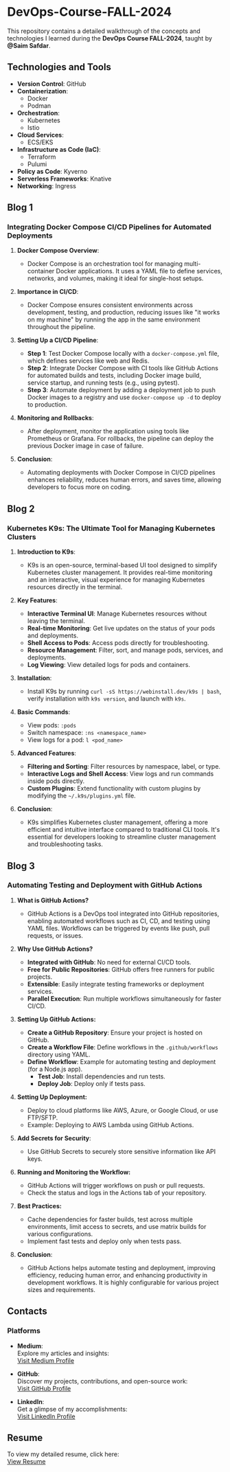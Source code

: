 # DevOps-Course-FALL-2024

This repository contains a detailed walkthrough of the concepts and technologies I learned during the **DevOps Course FALL-2024**, taught by **@Saim Safdar**.

## Technologies and Tools

- **Version Control**: GitHub
- **Containerization**: 
  - Docker
  - Podman
- **Orchestration**: 
  - Kubernetes
  - Istio
- **Cloud Services**: 
  - ECS/EKS
- **Infrastructure as Code (IaC)**: 
  - Terraform
  - Pulumi
- **Policy as Code**: Kyverno
- **Serverless Frameworks**: Knative
- **Networking**: Ingress

## Blog 1

### Integrating Docker Compose CI/CD Pipelines for Automated Deployments

1. **Docker Compose Overview**:
   - Docker Compose is an orchestration tool for managing multi-container Docker applications. It uses a YAML file to define services, networks, and volumes, making it ideal for single-host setups.

2. **Importance in CI/CD**:
   - Docker Compose ensures consistent environments across development, testing, and production, reducing issues like "it works on my machine" by running the app in the same environment throughout the pipeline.

3. **Setting Up a CI/CD Pipeline**:
   - **Step 1**: Test Docker Compose locally with a `docker-compose.yml` file, which defines services like web and Redis.
   - **Step 2**: Integrate Docker Compose with CI tools like GitHub Actions for automated builds and tests, including Docker image build, service startup, and running tests (e.g., using pytest).
   - **Step 3**: Automate deployment by adding a deployment job to push Docker images to a registry and use `docker-compose up -d` to deploy to production.

4. **Monitoring and Rollbacks**:
   - After deployment, monitor the application using tools like Prometheus or Grafana. For rollbacks, the pipeline can deploy the previous Docker image in case of failure.

5. **Conclusion**:
   - Automating deployments with Docker Compose in CI/CD pipelines enhances reliability, reduces human errors, and saves time, allowing developers to focus more on coding.

## Blog 2

### Kubernetes K9s: The Ultimate Tool for Managing Kubernetes Clusters

1. **Introduction to K9s**:
   - K9s is an open-source, terminal-based UI tool designed to simplify Kubernetes cluster management. It provides real-time monitoring and an interactive, visual experience for managing Kubernetes resources directly in the terminal.

2. **Key Features**:
   - **Interactive Terminal UI**: Manage Kubernetes resources without leaving the terminal.
   - **Real-time Monitoring**: Get live updates on the status of your pods and deployments.
   - **Shell Access to Pods**: Access pods directly for troubleshooting.
   - **Resource Management**: Filter, sort, and manage pods, services, and deployments.
   - **Log Viewing**: View detailed logs for pods and containers.

3. **Installation**:
   - Install K9s by running `curl -sS https://webinstall.dev/k9s | bash`, verify installation with `k9s version`, and launch with `k9s`.

4. **Basic Commands**:
   - View pods: `:pods`
   - Switch namespace: `:ns <namespace_name>`
   - View logs for a pod: `l <pod_name>`

5. **Advanced Features**:
   - **Filtering and Sorting**: Filter resources by namespace, label, or type.
   - **Interactive Logs and Shell Access**: View logs and run commands inside pods directly.
   - **Custom Plugins**: Extend functionality with custom plugins by modifying the `~/.k9s/plugins.yml` file.

6. **Conclusion**:
   - K9s simplifies Kubernetes cluster management, offering a more efficient and intuitive interface compared to traditional CLI tools. It's essential for developers looking to streamline cluster management and troubleshooting tasks.

## Blog 3

### Automating Testing and Deployment with GitHub Actions

1. **What is GitHub Actions?**
   - GitHub Actions is a DevOps tool integrated into GitHub repositories, enabling automated workflows such as CI, CD, and testing using YAML files. Workflows can be triggered by events like push, pull requests, or issues.

2. **Why Use GitHub Actions?**
   - **Integrated with GitHub**: No need for external CI/CD tools.
   - **Free for Public Repositories**: GitHub offers free runners for public projects.
   - **Extensible**: Easily integrate testing frameworks or deployment services.
   - **Parallel Execution**: Run multiple workflows simultaneously for faster CI/CD.

3. **Setting Up GitHub Actions:**
   - **Create a GitHub Repository**: Ensure your project is hosted on GitHub.
   - **Create a Workflow File**: Define workflows in the `.github/workflows` directory using YAML.
   - **Define Workflow**: Example for automating testing and deployment (for a Node.js app).
     - **Test Job**: Install dependencies and run tests.
     - **Deploy Job**: Deploy only if tests pass.

4. **Setting Up Deployment:**
   - Deploy to cloud platforms like AWS, Azure, or Google Cloud, or use FTP/SFTP.
   - Example: Deploying to AWS Lambda using GitHub Actions.

5. **Add Secrets for Security**:
   - Use GitHub Secrets to securely store sensitive information like API keys.

6. **Running and Monitoring the Workflow:**
   - GitHub Actions will trigger workflows on push or pull requests.
   - Check the status and logs in the Actions tab of your repository.

7. **Best Practices:**
   - Cache dependencies for faster builds, test across multiple environments, limit access to secrets, and use matrix builds for various configurations.
   - Implement fast tests and deploy only when tests pass.

8. **Conclusion**:
   - GitHub Actions helps automate testing and deployment, improving efficiency, reducing human error, and enhancing productivity in development workflows. It is highly configurable for various project sizes and requirements.

## Contacts

### Platforms

- **Medium**:  
  Explore my articles and insights:  
  [Visit Medium Profile](https://medium.com/@gmujtaba1218)

- **GitHub**:  
  Discover my projects, contributions, and open-source work:  
  [Visit GitHub Profile](https://github.com/mujtaba510)

- **LinkedIn**:  
  Get a glimpse of my accomplishments:  
  [Visit LinkedIn Profile](https://www.linkedin.com/in/ghulam-mujtaba-16544230a)

## Resume

To view my detailed resume, click here:  
[View Resume](https://drive.google.com/file/d/1V3V76w6Q3MjGN-GhUVdgawAH3lRRbqBY/view?usp=drive_link)
